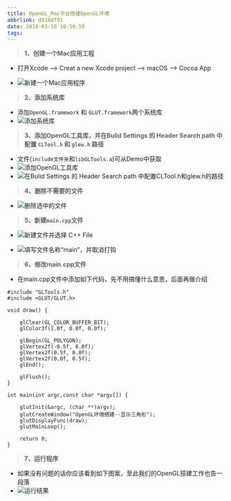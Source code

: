 ```yaml
---
title: OpenGL_Mac平台搭建OpenGL环境
abbrlink: d910df91
date: 2018-03-16 10:59:59
tags:
---
```



> **1、创建一个Mac应用工程**
- 打开Xcode --> Creat a new Xcode project -->  macOS --> Cocoa App

<!-- more -->

- ![新建一个Mac应用程序](https://upload-images.jianshu.io/upload_images/590107-f8f60fb967683126.png?imageMogr2/auto-orient/strip%7CimageView2/2/w/1240)

> **2、添加系统库**
- 添加`OpenGL.framework` 和 `GLUT.framework`两个系统库
- ![添加系统库](https://upload-images.jianshu.io/upload_images/590107-b4bea138cbde1fbf.png?imageMogr2/auto-orient/strip%7CimageView2/2/w/1240)


> **3、添加OpenGL工具库，并在Bulid Settings 的 Header Search path 中配置 `CLTool.h` 和 `glew.h` 路径**
- 文件(`include文件夹`和`libGLTools.a`)可从Demo中获取
- ![添加OpenGL工具库](https://upload-images.jianshu.io/upload_images/590107-6625ec3d1e626471.png?imageMogr2/auto-orient/strip%7CimageView2/2/w/1240)
- ![在Bulid Settings 的 Header Search path 中配置CLTool.h和glew.h的路径](https://upload-images.jianshu.io/upload_images/590107-3e3dd9dcd3778f1e.png?imageMogr2/auto-orient/strip%7CimageView2/2/w/1240)

> **4、删除不需要的文件**
- ![删除选中的文件](https://upload-images.jianshu.io/upload_images/590107-facfac519e0718e1.png?imageMogr2/auto-orient/strip%7CimageView2/2/w/1240)

> **5、新建`main.cpp`文件**
- ![新建文件并选择 C++ File](https://upload-images.jianshu.io/upload_images/590107-1b839764b0a730f0.png?imageMogr2/auto-orient/strip%7CimageView2/2/w/1240)

- ![填写文件名称“main”，并取消打钩](https://upload-images.jianshu.io/upload_images/590107-e57a6d78fa3647cc.png?imageMogr2/auto-orient/strip%7CimageView2/2/w/1240)

> **6、修改main.cpp文件**
- 在main.cpp文件中添加如下代码，先不用搞懂什么意思，后面再做介绍
```
#include "GLTools.h"
#include <GLUT/GLUT.h>

void draw() {
    
    glClear(GL_COLOR_BUFFER_BIT);
    glColor3f(1.0f, 0.0f, 0.0f); 
 
    glBegin(GL_POLYGON);
    glVertex2f(-0.5f, 0.0f);
    glVertex2f(0.5f, 0.0f);
    glVertex2f(0.0f, 0.5f);
    glEnd();
    
    glFlush();
}

int main(int argc,const char *argv[]) {
    
    glutInit(&argc, (char **)argv);
    glutCreateWindow("OpenGL环境搭建--显示三角形");
    glutDisplayFunc(draw);
    glutMainLoop();
    
    return 0;
}
```

> **7、运行程序**
- 如果没有问题的话你应该看到如下图案，至此我们的OpenGL搭建工作也告一段落
- ![运行结果](https://upload-images.jianshu.io/upload_images/590107-0632d0f5f149a965.png?imageMogr2/auto-orient/strip%7CimageView2/2/w/1240)






